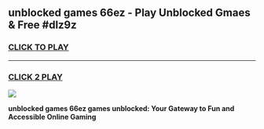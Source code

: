 
## unblocked games 66ez - Play Unblocked Gmaes & Free #dlz9z
<h3>
<a href="https://news.freeplayer.one?title=unblocked_games_66ez&ref=24F">CLICK TO PLAY</a></h3>
<hr>

<h3>
<a href="https://news.freeplayer.one?title=unblocked_games_66ez&ref=24F">CLICK 2 PLAY</a>
  
</h3>

<a href="https://news.freeplayer.one?title=unblocked_games_66ez&ref=24F/"><img src="https://clearcache.store/games.png"></a>


**unblocked games 66ez games unblocked: Your Gateway to Fun and Accessible Online Gaming**
